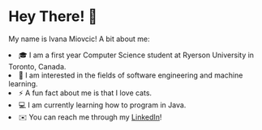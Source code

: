 # Hey There! 👋

<p>
My name is Ivana Miovcic! A bit about me: 
  <li> 🎓 I am a first year Computer Science student at Ryerson University in Toronto, Canada. </li>
  <li> 🔭 I am interested in the fields of software engineering and machine learning. </li>
  <li> ⚡ A fun fact about me is that I love cats. </li>
  <li> 💻 I am currently learning how to program in Java. </li>
  <li> ✉️ You can reach me through my <a href="https://www.linkedin.com/in/ivana-miovcic-62217243/">LinkedIn</a>! 
</p>  




